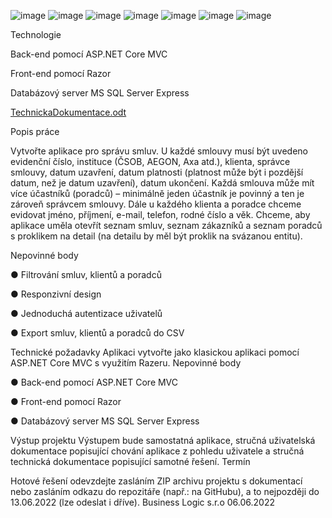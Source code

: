 ![image](https://user-images.githubusercontent.com/75219332/174284032-2a14408a-6934-4743-a60b-532d359efff5.png)
![image](https://user-images.githubusercontent.com/75219332/174284432-9b5971e3-10a1-4ff6-ac92-d4cc5e7e3945.png)
![image](https://user-images.githubusercontent.com/75219332/174284551-f181a3e3-f3d1-4d4a-bcb7-596ece7e03d2.png)
![image](https://user-images.githubusercontent.com/75219332/174284681-f7b44c6e-34ee-4670-818e-06da694e1bcf.png)
![image](https://user-images.githubusercontent.com/75219332/174284762-281a5c4e-160d-49d9-a982-b5960570e6c9.png)
![image](https://user-images.githubusercontent.com/75219332/174285148-e28d0572-edb0-4f85-a169-9d6c0e52be68.png)
![image](https://user-images.githubusercontent.com/75219332/174285248-05906033-7c4c-40b2-8370-e917523a449c.png)

Technologie 

Back-end pomocí ASP.NET Core MVC 

Front-end pomocí Razor 

Databázový server MS SQL Server Express 

[TechnickaDokumentace.odt](https://github.com/danilt2000/ManagementContract/files/8899112/TechnickaDokumentace.odt)


Popis práce

Vytvořte aplikace pro správu smluv. U každé smlouvy musí být uvedeno evidenční číslo,
instituce (ČSOB, AEGON, Axa atd.), klienta, správce smlouvy, datum uzavření, datum platnosti
(platnost může být i pozdější datum, než je datum uzavření), datum ukončení. Každá smlouva
může mít více účastníků (poradců) – minimálně jeden účastník je povinný a ten je zároveň
správcem smlouvy. Dále u každého klienta a poradce chceme evidovat jméno, příjmení, e-mail,
telefon, rodné číslo a věk. Chceme, aby aplikace uměla otevřít seznam smluv, seznam
zákazníků a seznam poradců s proklikem na detail (na detailu by měl být proklik na svázanou
entitu).

Nepovinné body

● Filtrování smluv, klientů a poradců

● Responzivní design

● Jednoduchá autentizace uživatelů

● Export smluv, klientů a poradců do CSV


Technické požadavky
Aplikaci vytvořte jako klasickou aplikaci pomocí ASP.NET Core MVC s využitím Razeru.
Nepovinné body

● Back-end pomocí ASP.NET Core MVC

● Front-end pomocí Razor

● Databázový server MS SQL Server Express

Výstup projektu
Výstupem bude samostatná aplikace, stručná uživatelská dokumentace popisující chování
aplikace z pohledu uživatele a stručná technická dokumentace popisující samotné řešení.
Termín

Hotové řešení odevzdejte zasláním ZIP archivu projektu s dokumentací nebo zasláním odkazu
do repozitáře (např.: na GitHubu), a to nejpozději do 13.06.2022 (lze odeslat i dříve).
Business Logic s.r.o
06.06.2022
